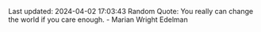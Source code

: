 Last updated: 2024-04-02 17:03:43
Random Quote: You really can change the world if you care enough. - Marian Wright Edelman